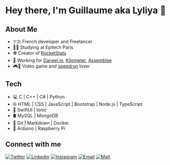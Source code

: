 # Hey there, I'm Guillaume aka Lyliya 👋

## About Me
- 🇫🇷 French developer and Freelancer
- 🧑‍💻 Studying at Epitech Paris
- ⚽ Creator of [RocketStats][rocketstats]
- 💼 Working for [Daneel.io][daneel], [Kilometer][kilometer], [Assemblee][assemblee]
- 🎮🏃 Video game and [speedrun][speedrun] lover

## Tech
- 💻 C | C++ | C# | Python
- 🌐 HTML | CSS | JavaScript | Bootstrap | Node.js | TypeScript
- 📱 SwiftUI | Ionic
- 🛢 MySQL | MongoDB
- 🔧 Git | Markdown | Docker
- 🤖 Arduino | Raspberry Pi

## Connect with me

[![Twitter](https://img.shields.io/twitter/follow/Lyliiya?color=1DA1F2&logo=twitter&style=for-the-badge)][twitter]
[![Linkedin](https://img.shields.io/badge/LinkedIn-Guillaume%20Guerin-blue?style=for-the-badge&logo=linkedin)][linkedin]
[![Instagram](https://img.shields.io/badge/Instagram-Lyliya__-e1306c?style=for-the-badge&logo=instagram)][instagram]
[![Email](https://img.shields.io/badge/Email-guillaume.guerin@epitech.eu-red?style=for-the-badge&logo=gmail)][email]
[![Malt](https://img.shields.io/badge/Malt-Guillaume%20Guerin-red?style=for-the-badge)][malt]

[rocketstats]: https://bakkesplugins.com/plugins/view/30
[twitter]: https://twitter.com/Lyliiya
[daneel]: https://daneel.io/
[kilometer]: https://kilometer.fr/
[assemblee]: https://assemblee.io/
[speedrun]: https://www.speedrun.com/user/Lyliya
[linkedin]: https://www.linkedin.com/in/guillaume-guerin-6b1650135/
[instagram]: https://www.instagram.com/lyliya__/
[email]: mailto:guillaume.guerin@epitech.eu
[malt]: https://www.malt.fr/profile/guillaumeguerin2
